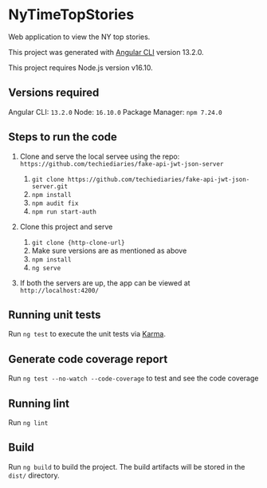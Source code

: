# NyTimeTopStories

Web application to view the NY top stories.

This project was generated with [Angular CLI](https://github.com/angular/angular-cli) version 13.2.0.

This project requires Node.js version v16.10.

## Versions required 

Angular CLI: `13.2.0`
Node: `16.10.0`
Package Manager: `npm 7.24.0`

## Steps to run the code

1. Clone and serve the local servee using the repo: `https://github.com/techiediaries/fake-api-jwt-json-server`
    1. `git clone https://github.com/techiediaries/fake-api-jwt-json-server.git`
    2. `npm install`
    3. `npm audit fix`
    4. `npm run start-auth`

2. Clone this project and serve
    1. `git clone {http-clone-url}`
    2. Make sure versions are as mentioned as above
    3. `npm install`
    4. `ng serve`

3. If both the servers are up, the app can be viewed at `http://localhost:4200/`


## Running unit tests

Run `ng test` to execute the unit tests via [Karma](https://karma-runner.github.io).

## Generate code coverage report

Run `ng test --no-watch --code-coverage` to test and see the code coverage

## Running lint

Run `ng lint`

## Build

Run `ng build` to build the project. The build artifacts will be stored in the `dist/` directory.



